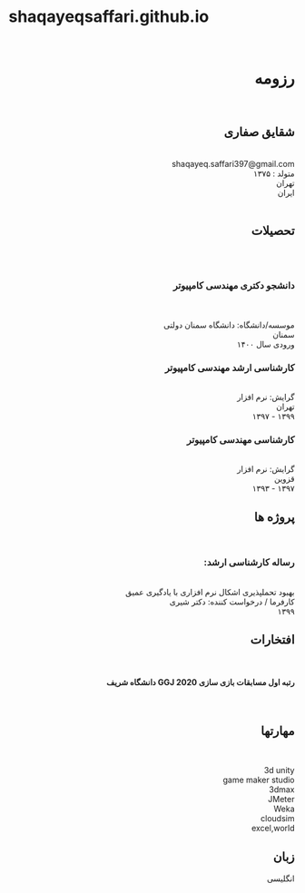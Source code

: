 # shaqayeqsaffari.github.io

<div dir="rtl">
<br/> 

# رزومه

<br/> 

## شقایق صفاری
<br/> 


 <div dir="rtl">
 shaqayeq.saffari397@gmail.com 
 <br/> 
 متولد : ۱۳۷۵           
 <br/>           
 تهران            
 <br/>               
 ایران        
 <br/> 
</div>
 

<br/> 

## تحصیلات
<br/> 


<br/> 

### دانشجو دکتری مهندسی کامپیوتر
 <br/> 
<br/> 
موسسه/دانشگاه: دانشگاه سمنان دولتی
<br/> 
سمنان
<br/> 
ورودی سال ۱۴۰۰
<br/> 

### کارشناسی ارشد مهندسی کامپیوتر
<br/> 
گرایش: نرم افزار
<br/> 
تهران
<br/> 
۱۳۹۹ - ۱۳۹۷
<br/> 

### کارشناسی مهندسی کامپیوتر
<br/> 
گرایش: نرم افزار
<br/> 
قزوین
<br/> 
۱۳۹۷ - ۱۳۹۳
<br/> 


## پروژه ها
<br/> 


### رساله کارشناسی ارشد: 
<br/> 
بهبود تحملپذیری اشکال نرم افزاری با یادگیری عمیق
<br/> 
کارفرما / درخواست کننده: دکتر شیری
<br/> 
۱۳۹۹
<br/> 


## افتخارات
<br/> 

#### رتبه اول مسابقات بازی سازی 2020 GGJ دانشگاه شریف
<br/> 

## مهارتها
<br/> 


3d unity 
<br/> 
game maker studio 
<br/> 
3dmax
<br/> 
JMeter
<br/> 
Weka 
<br/> 
cloudsim 
<br/> 
excel,world 
<br/> 



## زبان

انگلیسی

